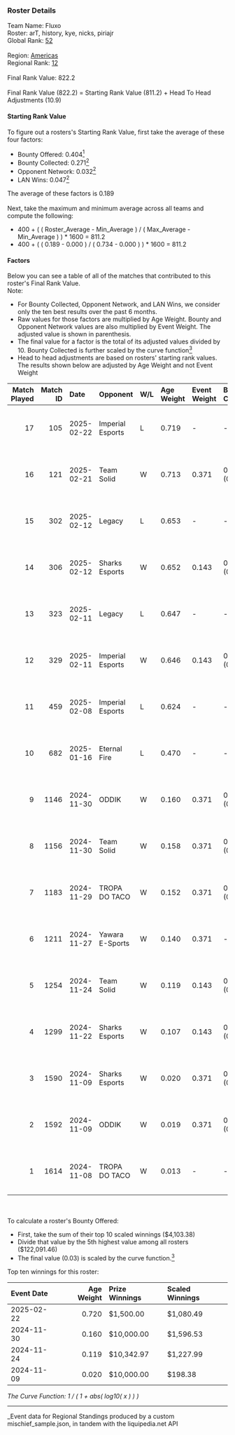 ### Roster Details<br />
Team Name: Fluxo<br />
Roster: arT, history, kye, nicks, piriajr<br />
Global Rank: [52](../../standings_global_2025_05_05.md)<br />
<br />
Region: [Americas]( ../../standings_americas_2025_05_05.md)<br />
Regional Rank: [12]( ../../standings_americas_2025_05_05.md)<br />
<br />
Final Rank Value:  822.2<br />
<br />
Final Rank Value (822.2) = Starting Rank Value (811.2) + Head To Head Adjustments (10.9)<br />

#### Starting Rank Value<br />
To figure out a rosters's Starting Rank Value, first take the average of these four factors:<br />
- Bounty Offered: 0.404[<sup>1</sup>](#table2)
- Bounty Collected: 0.271[<sup>2</sup>](#table1)
- Opponent Network: 0.032[<sup>2</sup>](#table1)
- LAN Wins: 0.047[<sup>2</sup>](#table1)

The average of these factors is 0.189<br />
<br />
Next, take the maximum and minimum average across all teams and compute the following:<br />
- 400 + ( ( Roster_Average - Min_Average ) / ( Max_Average - Min_Average ) ) * 1600 = 811.2
- 400 + ( ( 0.189 - 0.000 ) / ( 0.734 - 0.000 ) ) * 1600 = 811.2


#### Factors<br />
Below you can see a table of all of the matches that contributed to this roster's Final Rank Value.<br />
Note:<br />

- For Bounty Collected, Opponent Network, and LAN Wins, we consider only the ten best results over the past 6 months.
- Raw values for those factors are multiplied by Age Weight. Bounty and Opponent Network values are also multiplied by Event Weight. The adjusted value is shown in parenthesis.
- The final value for a factor is the total of its adjusted values divided by 10. Bounty Collected is further scaled by the curve function[<sup>3</sup>](#curveFunction)
- Head to head adjustments are based on rosters' starting rank values. The results shown below are adjusted by Age Weight and not Event Weight
<span id="table1"></span><br />


| Match Played | Match ID | Date       | Opponent         | W/L | Age Weight | Event Weight | Bounty Collected | Opponent Network | LAN Wins  | H2H Adj. | Roster                            |
| -: | -: | :- | :- | :- | :- | :- | :- | :- | :- | -: | :- |
|           17 |      105 | 2025-02-22 | Imperial Esports | L   | 0.719      | -            | -                | -                | -         |    -8.20 | arT, history, kye, nicks, piriajr |
|           16 |      121 | 2025-02-21 | Team Solid       | W   | 0.713      | 0.371        | 0.021 (0.005)    | 0.438 (0.116)    | 0 (0.000) |     9.65 | arT, history, kye, nicks, piriajr |
|           15 |      302 | 2025-02-12 | Legacy           | L   | 0.653      | -            | -                | -                | -         |    -9.61 | arT, history, kye, nicks, piriajr |
|           14 |      306 | 2025-02-12 | Sharks Esports   | W   | 0.652      | 0.143        | 0.043 (0.004)    | 0.507 (0.047)    | 0 (0.000) |    12.28 | arT, history, kye, nicks, piriajr |
|           13 |      323 | 2025-02-11 | Legacy           | L   | 0.647      | -            | -                | -                | -         |    -9.72 | arT, history, kye, nicks, piriajr |
|           12 |      329 | 2025-02-11 | Imperial Esports | W   | 0.646      | 0.143        | 0.080 (0.007)    | 0.733 (0.068)    | 0 (0.000) |    13.42 | arT, history, kye, nicks, piriajr |
|           11 |      459 | 2025-02-08 | Imperial Esports | L   | 0.624      | -            | -                | -                | -         |    -7.81 | arT, history, kye, nicks, piriajr |
|           10 |      682 | 2025-01-16 | Eternal Fire     | L   | 0.470      | -            | -                | -                | -         |    -0.03 | arT, history, kye, nicks, piriajr |
|            9 |     1146 | 2024-11-30 | ODDIK            | W   | 0.160      | 0.371        | 0.018 (0.001)    | 0.540 (0.032)    | 0 (0.000) |     2.05 | arT, kye, nicks, piriajr, zevy    |
|            8 |     1156 | 2024-11-30 | Team Solid       | W   | 0.158      | 0.371        | 0.021 (0.001)    | 0.438 (0.026)    | 0 (0.000) |     2.10 | arT, kye, nicks, piriajr, zevy    |
|            7 |     1183 | 2024-11-29 | TROPA DO TACO    | W   | 0.152      | 0.371        | 0.002 (0.000)    | -                | 0 (0.000) |     1.37 | arT, kye, nicks, piriajr, zevy    |
|            6 |     1211 | 2024-11-27 | Yawara E-Sports  | W   | 0.140      | 0.371        | -                | 0.191 (0.010)    | 0 (0.000) |     1.00 | arT, kye, nicks, piriajr, zevy    |
|            5 |     1254 | 2024-11-24 | Team Solid       | W   | 0.119      | 0.143        | 0.021 (0.000)    | 0.438 (0.007)    | 1 (0.119) |     1.59 | arT, kye, nicks, piriajr, zevy    |
|            4 |     1299 | 2024-11-22 | Sharks Esports   | W   | 0.107      | 0.143        | 0.043 (0.001)    | 0.507 (0.008)    | 1 (0.107) |     2.08 | arT, kye, nicks, piriajr, zevy    |
|            3 |     1590 | 2024-11-09 | Sharks Esports   | W   | 0.020      | 0.371        | 0.043 (0.000)    | 0.507 (0.004)    | 0 (0.000) |     0.39 | arT, kye, nicks, piriajr, zevy    |
|            2 |     1592 | 2024-11-09 | ODDIK            | W   | 0.019      | 0.371        | 0.018 (0.000)    | 0.540 (0.004)    | -         |     0.24 | arT, kye, nicks, piriajr, zevy    |
|            1 |     1614 | 2024-11-08 | TROPA DO TACO    | W   | 0.013      | -            | -                | -                | -         |     0.12 | arT, kye, nicks, piriajr, zevy    |

<br />
<span id="table2"></span><br />
To calculate a roster's Bounty Offered:<br />

- First, take the sum of their top 10 scaled winnings ($4,103.38)
- Divide that value by the 5th highest value among all rosters ($122,091.46)
- The final value (0.03) is scaled by the curve function.[<sup>3</sup>](#curveFunction)

Top ten winnings for this roster:<br />

| Event Date | Age Weight | Prize Winnings | Scaled Winnings |
| :- | -: | :- | :- |
| 2025-02-22 |      0.720 | $1,500.00      | $1,080.49       |
| 2024-11-30 |      0.160 | $10,000.00     | $1,596.53       |
| 2024-11-24 |      0.119 | $10,342.97     | $1,227.99       |
| 2024-11-09 |      0.020 | $10,000.00     | $198.38         |


<span id="curveFunction"></span>_The Curve Function: 1 / ( 1 + abs( log10( x ) ) )_<br />

---
_Event data for Regional Standings produced by a custom mischief_sample.json, in tandem with the liquipedia.net API<br />
